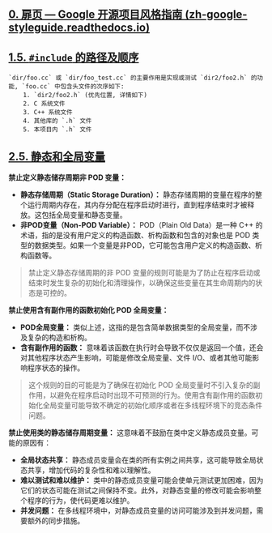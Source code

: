 
## [0. 扉页 — Google 开源项目风格指南 (zh-google-styleguide.readthedocs.io)](https://zh-google-styleguide.readthedocs.io/en/latest/google-cpp-styleguide/)

## [1.5. ` #include ` 的路径及顺序]( https://zh-google-styleguide.readthedocs.io/en/latest/google-cpp-styleguide/headers/#include )
	`dir/foo.cc` 或 `dir/foo_test.cc` 的主要作用是实现或测试 `dir2/foo2.h` 的功能, `foo.cc` 中包含头文件的次序如下:
		1. `dir2/foo2.h` (优先位置, 详情如下)
		2. C 系统文件
		3. C++ 系统文件
		4. 其他库的 `.h` 文件
		5. 本项目内 `.h` 文件

## [2.5. 静态和全局变量](https://zh-google-styleguide.readthedocs.io/en/latest/google-cpp-styleguide/scoping/#section-6)

**禁止定义静态储存周期非 POD 变量：**
- **静态存储周期（Static Storage Duration）：** 静态存储周期的变量在程序的整个运行周期内存在，其内存分配在程序启动时进行，直到程序结束时才被释放。这包括全局变量和静态变量。
- **非POD变量（Non-POD Variable）：** POD（Plain Old Data）是一种 C++ 的术语，指的是没有用户定义的构造函数、析构函数和包含的对象也是 POD 类型的数据类型。如果一个变量是非POD，它可能包含用户定义的构造函数、析构函数等。

> 禁止定义静态存储周期的非 POD 变量的规则可能是为了防止在程序启动或结束时发生复杂的初始化和清理操作，以确保这些变量在其生命周期内的状态是可控的。

**禁止使用含有副作用的函数初始化 POD 全局变量：**

- **POD全局变量：** 类似上述，这指的是包含简单数据类型的全局变量，而不涉及复杂的构造和析构。
- **含有副作用的函数：** 意味着该函数在执行时会导致不仅仅是返回一个值，还会对其他程序状态产生影响，可能是修改全局变量、文件 I/O、或者其他可能影响程序状态的操作。

> 这个规则的目的可能是为了确保在初始化 POD 全局变量时不引入复杂的副作用，以避免在程序启动时出现不可预测的行为。使用含有副作用的函数初始化全局变量可能导致不确定的初始化顺序或者在多线程环境下的竞态条件问题。

**禁止使用类的静态储存周期变量：** 这意味着不鼓励在类中定义静态成员变量。可能的原因有：
- **全局状态共享：** 静态成员变量会在类的所有实例之间共享，这可能导致全局状态共享，增加代码的复杂性和难以理解性。
- **难以测试和难以维护：** 类中的静态成员变量可能会使单元测试更加困难，因为它们的状态可能在测试之间保持不变。此外，对静态变量的修改可能会影响整个程序的行为，使代码更难以维护。
- **并发问题：** 在多线程环境中，对静态成员变量的访问可能涉及到并发问题，需要额外的同步措施。